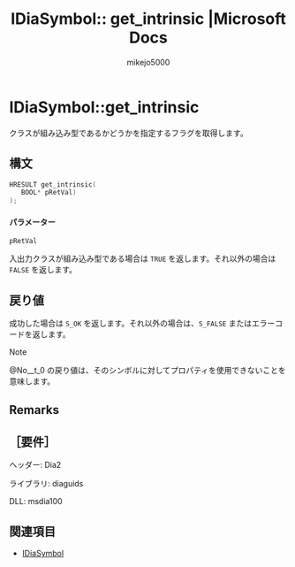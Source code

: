 ﻿---
title: 'IDiaSymbol:: get_intrinsic |Microsoft Docs'
ms.date: 11/04/2016
ms.topic: conceptual
dev_langs:
- C++
helpviewer_keywords:
- IDiaSymbol::get_intrinsic method
ms.assetid: f969f595-d9f9-48b9-adaa-63a6e4e09575
author: mikejo5000
ms.author: mikejo
manager: jillfra
ms.workload:
- multiple
ms.openlocfilehash: 7a300cd39e85e84ee3a008f3dc011ddcccb6ce5e
ms.sourcegitcommit: 5f6ad1cefbcd3d531ce587ad30e684684f4c4d44
ms.translationtype: MT
ms.contentlocale: ja-JP
ms.lasthandoff: 10/22/2019
ms.locfileid: "72740365"
---
# <a name="idiasymbolget_intrinsic"></a>IDiaSymbol::get_intrinsic
クラスが組み込み型であるかどうかを指定するフラグを取得します。

## <a name="syntax"></a>構文

```C++
HRESULT get_intrinsic( 
   BOOL* pRetVal)
);
```

#### <a name="parameters"></a>パラメーター
 `pRetVal`

入出力クラスが組み込み型である場合は `TRUE` を返します。それ以外の場合は `FALSE` を返します。

## <a name="return-value"></a>戻り値
 成功した場合は `S_OK` を返します。それ以外の場合は、`S_FALSE` またはエラーコードを返します。

> [!NOTE]
> @No__t_0 の戻り値は、そのシンボルに対してプロパティを使用できないことを意味します。

## <a name="remarks"></a>Remarks

## <a name="requirements"></a>［要件］
 ヘッダー: Dia2

 ライブラリ: diaguids

 DLL: msdia100

## <a name="see-also"></a>関連項目
- [IDiaSymbol](../../debugger/debug-interface-access/idiasymbol.md)